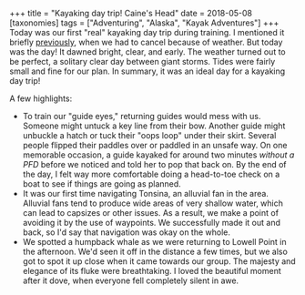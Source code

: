 +++
title = "Kayaking day trip! Caine's Head"
date = 2018-05-08
[taxonomies]
tags = ["Adventuring", "Alaska", "Kayak Adventures"]
+++
Today was our first "real" kayaking day trip during training. I mentioned it briefly [previously](https://heytasha.com/questions/2018/05/surface-maps/), when we had to cancel because of weather. But today was the day! It dawned bright, clear, and early. The weather turned out to be perfect, a solitary clear day between giant storms. Tides were fairly small and fine for our plan. In summary, it was an ideal day for a kayaking day trip!

<!-- more -->

A few highlights:

- To train our "guide eyes," returning guides would mess with us. Someone might untuck a key line from their bow. Another guide might unbuckle a hatch or tuck their "oops loop" under their skirt. Several people flipped their paddles over or paddled in an unsafe way. On one memorable occasion, a guide kayaked for around two minutes _without a PFD_ before we noticed and told her to pop that back on. By the end of the day, I felt way more comfortable doing a head-to-toe check on a boat to see if things are going as planned.
- It was our first time navigating Tonsina, an alluvial fan in the area. Alluvial fans tend to produce wide areas of very shallow water, which can lead to capsizes or other issues. As a result, we make a point of avoiding it by the use of waypoints. We successfully made it out and back, so I'd say that navigation was okay on the whole.
- We spotted a humpback whale as we were returning to Lowell Point in the afternoon. We'd seen it off in the distance a few times, but we also got to spot it up close when it came towards our group. The majesty and elegance of its fluke were breathtaking. I loved the beautiful moment after it dove, when everyone fell completely silent in awe.
